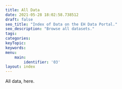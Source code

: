 ```yaml
---
title: All Data
date: 2021-05-28 18:02:58.738512
draft: false
seo_title: "Index of Data on the EH Data Portal."
seo_description: "Browse all datasets."
tags: 
categories: 
keyTopic: 
keywords: 
menu:
    main:
        identifier: '03'
layout: index
---
```


All data, here.

